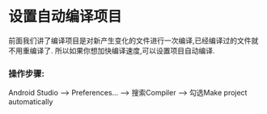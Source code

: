 # 设置自动编译项目

前面我们讲了编译项目是对新产生变化的文件进行一次编译,已经编译过的文件就不用重编译了. 所以如果你想加快编译速度,可以设置项目自动编译.

### 

### 操作步骤:

Android Studio --&gt; Preferences... --&gt; 搜索Compiler --&gt; 勾选Make project automatically

